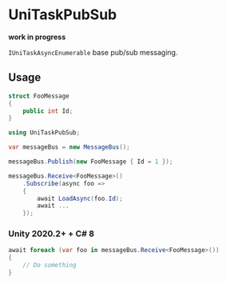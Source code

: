 # UniTaskPubSub

**work in progress**

`IUniTaskAsyncEnumerable` base pub/sub messaging.


## Usage

```csharp
struct FooMessage
{
    public int Id;
}
```

```csharp
using UniTaskPubSub;

var messageBus = new MessageBus();

messageBus.Publish(new FooMessage { Id = 1 });

messageBus.Receive<FooMessage>()
    .Subscribe(async foo => 
    {
        await LoadAsync(foo.Id);
        await ...
    });
```

### Unity 2020.2+ + C# 8

```csharp
await foreach (var foo in messageBus.Receive<FooMessage>())
{
    // Do something
}
```
